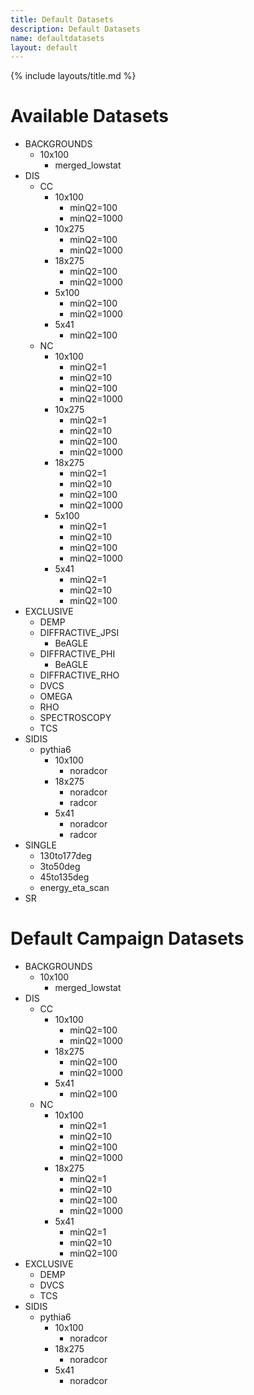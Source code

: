 ```yaml
---
title: Default Datasets
description: Default Datasets
name: defaultdatasets
layout: default
---
```


{% include layouts/title.md %}

# Available Datasets
- BACKGROUNDS
  - 10x100
    - merged_lowstat
- DIS
  - CC
    - 10x100
      - minQ2=100
      - minQ2=1000
    - 10x275
      - minQ2=100
      - minQ2=1000
    - 18x275
      - minQ2=100
      - minQ2=1000
    - 5x100
      - minQ2=100
      - minQ2=1000
    - 5x41
      - minQ2=100
  - NC
    - 10x100
      - minQ2=1
      - minQ2=10
      - minQ2=100
      - minQ2=1000
    - 10x275
      - minQ2=1
      - minQ2=10
      - minQ2=100
      - minQ2=1000
    - 18x275
      - minQ2=1
      - minQ2=10
      - minQ2=100
      - minQ2=1000
    - 5x100
      - minQ2=1
      - minQ2=10
      - minQ2=100
      - minQ2=1000
    - 5x41
      - minQ2=1
      - minQ2=10
      - minQ2=100
- EXCLUSIVE
  - DEMP
  - DIFFRACTIVE_JPSI
    - BeAGLE
  - DIFFRACTIVE_PHI
    - BeAGLE
  - DIFFRACTIVE_RHO
  - DVCS
  - OMEGA
  - RHO
  - SPECTROSCOPY
  - TCS
- SIDIS
  - pythia6
    - 10x100
      - noradcor
    - 18x275
      - noradcor
      - radcor
    - 5x41
      - noradcor
      - radcor
- SINGLE
  - 130to177deg
  - 3to50deg
  - 45to135deg
  - energy_eta_scan
- SR

# Default Campaign Datasets
- BACKGROUNDS
  - 10x100
    - merged_lowstat
- DIS
  - CC
    - 10x100
      - minQ2=100
      - minQ2=1000
    - 18x275
      - minQ2=100
      - minQ2=1000
    - 5x41
      - minQ2=100
  - NC
    - 10x100
      - minQ2=1
      - minQ2=10
      - minQ2=100
      - minQ2=1000
    - 18x275
      - minQ2=1
      - minQ2=10
      - minQ2=100
      - minQ2=1000
    - 5x41
      - minQ2=1
      - minQ2=10
      - minQ2=100
- EXCLUSIVE
  - DEMP
  - DVCS
  - TCS
- SIDIS
  - pythia6
    - 10x100
      - noradcor
    - 18x275
      - noradcor
    - 5x41
      - noradcor
